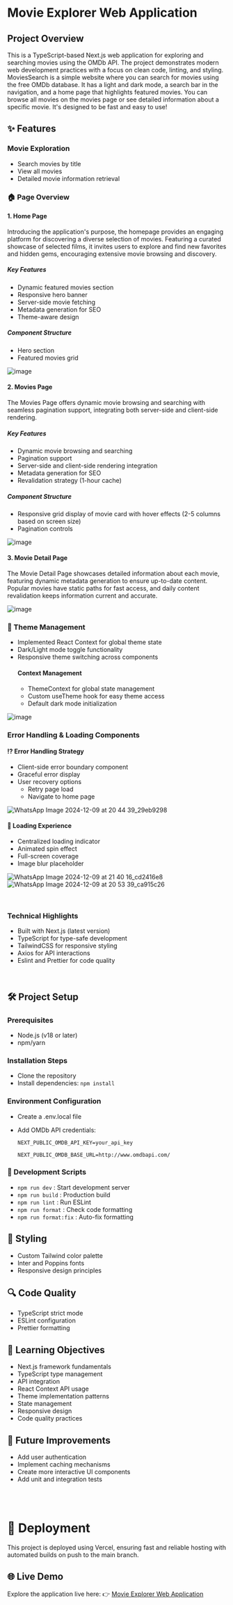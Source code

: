 # Movie Explorer Web Application

## Project Overview

This is a TypeScript-based Next.js web application for exploring and searching movies using the OMDb API. The project demonstrates modern web development practices with a focus on clean code, linting, and styling. MoviesSearch is a simple website where you can search for movies using the free OMDb database. It has a light and dark mode, a search bar in the navigation, and a home page that highlights featured movies. You can browse all movies on the movies page or see detailed information about a specific movie. It's designed to be fast and easy to use!

## ✨ Features
### Movie Exploration
- Search movies by title
- View all movies
- Detailed movie information retrieval

### 🏠 Page Overview
#### 1. Home Page
Introducing the application's purpose, the homepage provides an engaging platform for discovering a diverse selection of movies. Featuring a curated showcase of selected films, it invites users to explore and find new favorites and hidden gems, encouraging extensive movie browsing and discovery.

   ##### Key Features
   - Dynamic featured movies section
   - Responsive hero banner
   - Server-side movie fetching
   - Metadata generation for SEO
   - Theme-aware design

   ##### Component Structure
   - Hero section
   - Featured movies grid

![image](https://github.com/user-attachments/assets/689aafc2-9b5d-4fe6-b234-8937a1e92698)

#### 2. Movies Page
The Movies Page offers dynamic movie browsing and searching with seamless pagination support, integrating both server-side and client-side rendering.

   ##### Key Features
   - Dynamic movie browsing and searching
   - Pagination support
   - Server-side and client-side rendering integration
   - Metadata generation for SEO
   - Revalidation strategy (1-hour cache)

   ##### Component Structure
   - Responsive grid display of movie card with hover effects (2-5 columns based on screen size)
   - Pagination controls

![image](https://github.com/user-attachments/assets/d690d685-e3e7-4dd3-a48d-394b96dd0e04)

#### 3. Movie Detail Page
The Movie Detail Page showcases detailed information about each movie, featuring dynamic metadata generation to ensure up-to-date content. Popular movies have static paths for fast access, and daily content revalidation keeps information current and accurate.

![image](https://github.com/user-attachments/assets/78b67a95-5e88-417e-ad2f-7f716a032f1e)


### 🎨 Theme Management
- Implemented React Context for global theme state
- Dark/Light mode toggle functionality
- Responsive theme switching across components
  #### Context Management
  - ThemeContext for global state management
  - Custom useTheme hook for easy theme access
  - Default dark mode initialization

![image](https://github.com/user-attachments/assets/b9b3abe5-0076-4ce9-8060-e19ce1302262)

### Error Handling & Loading Components
   #### ⁉️ Error Handling Strategy
   - Client-side error boundary component
   - Graceful error display
   - User recovery options
      - Retry page load
      - Navigate to home page
  
![WhatsApp Image 2024-12-09 at 20 44 39_29eb9298](https://github.com/user-attachments/assets/216a10e8-eed3-44ae-83fc-6f3f358a73cd)


   #### 🔄 Loading Experience
   - Centralized loading indicator
   - Animated spin effect
   - Full-screen coverage
   - Image blur placeholder

![WhatsApp Image 2024-12-09 at 21 40 16_cd2416e8](https://github.com/user-attachments/assets/d4ee2910-78f2-453d-9373-656940117a3a)
![WhatsApp Image 2024-12-09 at 20 53 39_ca915c26](https://github.com/user-attachments/assets/c010d6b0-1830-4955-bd9c-a38fb0df8596)

<br/> 

### Technical Highlights
- Built with Next.js (latest version)
- TypeScript for type-safe development
- TailwindCSS for responsive styling
- Axios for API interactions
- Eslint and Prettier for code quality

<br/> 

## 🛠 Project Setup
### Prerequisites
- Node.js (v18 or later)
- npm/yarn

### Installation Steps
- Clone the repository
- Install dependencies:
``` npm install ```
  
### Environment Configuration
- Create a .env.local file
- Add OMDb API credentials:

   ```NEXT_PUBLIC_OMDB_API_KEY=your_api_key```

   ```NEXT_PUBLIC_OMDB_BASE_URL=http://www.omdbapi.com/```

### 🧰 Development Scripts
- ```npm run dev```        : Start development server
- ```npm run build```      : Production build
- ```npm run lint```       : Run ESLint
- ```npm run format```     : Check code formatting
- ```npm run format:fix``` : Auto-fix formatting

## 🎨 Styling
- Custom Tailwind color palette
- Inter and Poppins fonts
- Responsive design principles

## 🔍 Code Quality
- TypeScript strict mode
- ESLint configuration
- Prettier formatting

## 📝 Learning Objectives
- Next.js framework fundamentals
- TypeScript type management
- API integration
- React Context API usage
- Theme implementation patterns
- State management
- Responsive design
- Code quality practices

## 🚧 Future Improvements
- Add user authentication
- Implement caching mechanisms
- Create more interactive UI components
- Add unit and integration tests

<br/> 
<br/> 

# 🚀 Deployment
This project is deployed using Vercel, ensuring fast and reliable hosting with automated builds on push to the main branch.
## 🌐 Live Demo
   Explore the application live here:
  👉 [Movie Explorer Web Application](https://web-intermediate-final-project.vercel.app/)
